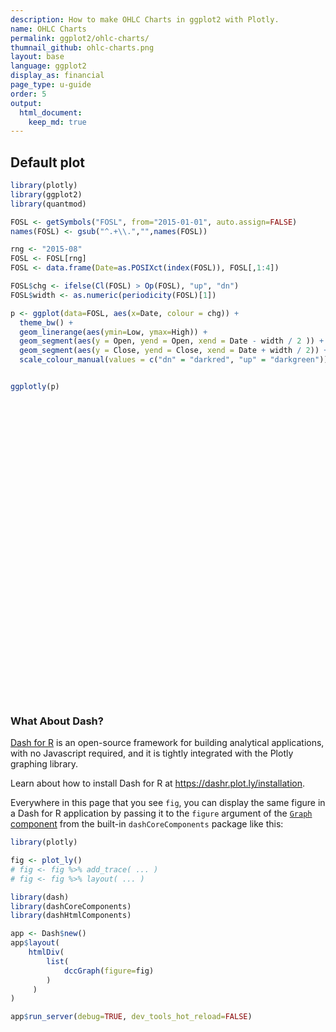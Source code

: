 ```yaml
---
description: How to make OHLC Charts in ggplot2 with Plotly.
name: OHLC Charts
permalink: ggplot2/ohlc-charts/
thumnail_github: ohlc-charts.png
layout: base
language: ggplot2
display_as: financial
page_type: u-guide
order: 5
output:
  html_document:
    keep_md: true
---
```




## Default plot



``` r
library(plotly)
library(ggplot2)
library(quantmod)

FOSL <- getSymbols("FOSL", from="2015-01-01", auto.assign=FALSE)
names(FOSL) <- gsub("^.+\\.","",names(FOSL))

rng <- "2015-08"
FOSL <- FOSL[rng]
FOSL <- data.frame(Date=as.POSIXct(index(FOSL)), FOSL[,1:4])

FOSL$chg <- ifelse(Cl(FOSL) > Op(FOSL), "up", "dn")
FOSL$width <- as.numeric(periodicity(FOSL)[1])

p <- ggplot(data=FOSL, aes(x=Date, colour = chg)) +
  theme_bw() +
  geom_linerange(aes(ymin=Low, ymax=High)) +
  geom_segment(aes(y = Open, yend = Open, xend = Date - width / 2 )) +
  geom_segment(aes(y = Close, yend = Close, xend = Date + width / 2)) +
  scale_colour_manual(values = c("dn" = "darkred", "up" = "darkgreen")) + guides(colour = FALSE)


ggplotly(p)
```

<div class="plotly html-widget html-fill-item" id="htmlwidget-145892807aa5b7a4c68b" style="width:672px;height:480px;"></div>
<script type="application/json" data-for="htmlwidget-145892807aa5b7a4c68b">{"x":{"data":[{"x":[1438905600,1438905600,null,1439164800,1439164800,null,1439337600,1439337600,null,1439424000,1439424000,null,1439769600,1439769600,null,1440115200,1440115200,null,1440374400,1440374400,null,1440633600,1440633600,null,1440720000,1440720000,null,1440979200,1440979200],"y":[63.970001220703125,65.029998779296875,null,64.150001525878906,65.160003662109375,null,56.959999084472656,62.799999237060547,null,59.919998168945312,61.909999847412109,null,60.819999694824219,62.630001068115234,null,59.5,60.959999084472656,null,56.009998321533203,60.330001831054688,null,58.819999694824219,61.180000305175781,null,60.549999237060547,62.380001068115234,null,61,62.080001831054688],"text":["Date: 2015-08-07<br />chg: up<br />Low: 63.97<br />High: 65.03","Date: 2015-08-07<br />chg: up<br />Low: 63.97<br />High: 65.03",null,"Date: 2015-08-10<br />chg: up<br />Low: 64.15<br />High: 65.16","Date: 2015-08-10<br />chg: up<br />Low: 64.15<br />High: 65.16",null,"Date: 2015-08-12<br />chg: up<br />Low: 56.96<br />High: 62.80","Date: 2015-08-12<br />chg: up<br />Low: 56.96<br />High: 62.80",null,"Date: 2015-08-13<br />chg: up<br />Low: 59.92<br />High: 61.91","Date: 2015-08-13<br />chg: up<br />Low: 59.92<br />High: 61.91",null,"Date: 2015-08-17<br />chg: up<br />Low: 60.82<br />High: 62.63","Date: 2015-08-17<br />chg: up<br />Low: 60.82<br />High: 62.63",null,"Date: 2015-08-21<br />chg: up<br />Low: 59.50<br />High: 60.96","Date: 2015-08-21<br />chg: up<br />Low: 59.50<br />High: 60.96",null,"Date: 2015-08-24<br />chg: up<br />Low: 56.01<br />High: 60.33","Date: 2015-08-24<br />chg: up<br />Low: 56.01<br />High: 60.33",null,"Date: 2015-08-27<br />chg: up<br />Low: 58.82<br />High: 61.18","Date: 2015-08-27<br />chg: up<br />Low: 58.82<br />High: 61.18",null,"Date: 2015-08-28<br />chg: up<br />Low: 60.55<br />High: 62.38","Date: 2015-08-28<br />chg: up<br />Low: 60.55<br />High: 62.38",null,"Date: 2015-08-31<br />chg: up<br />Low: 61.00<br />High: 62.08","Date: 2015-08-31<br />chg: up<br />Low: 61.00<br />High: 62.08"],"type":"scatter","mode":"lines","line":{"width":1.8897637795275593,"color":"rgba(0,100,0,1)","dash":"solid"},"hoveron":"points","showlegend":false,"xaxis":"x","yaxis":"y","hoverinfo":"text","frame":null},{"x":[1438560000,1438560000,null,1438646400,1438646400,null,1438732800,1438732800,null,1438819200,1438819200,null,1439251200,1439251200,null,1439510400,1439510400,null,1439856000,1439856000,null,1439942400,1439942400,null,1440028800,1440028800,null,1440460800,1440460800,null,1440547200,1440547200],"y":[64.19000244140625,69.269996643066406,null,63.639999389648438,65.199996948242188,null,63.380001068115234,64.819999694824219,null,63.400001525878906,64.80999755859375,null,61.330001831054688,64.180000305175781,null,60.900001525878906,61.919998168945312,null,61.650001525878906,62.720001220703125,null,61.569999694824219,62.569999694824219,null,60.590000152587891,62.400001525878906,null,57.659999847412109,60.979999542236328,null,57.400001525878906,59.700000762939453],"text":["Date: 2015-08-03<br />chg: dn<br />Low: 64.19<br />High: 69.27","Date: 2015-08-03<br />chg: dn<br />Low: 64.19<br />High: 69.27",null,"Date: 2015-08-04<br />chg: dn<br />Low: 63.64<br />High: 65.20","Date: 2015-08-04<br />chg: dn<br />Low: 63.64<br />High: 65.20",null,"Date: 2015-08-05<br />chg: dn<br />Low: 63.38<br />High: 64.82","Date: 2015-08-05<br />chg: dn<br />Low: 63.38<br />High: 64.82",null,"Date: 2015-08-06<br />chg: dn<br />Low: 63.40<br />High: 64.81","Date: 2015-08-06<br />chg: dn<br />Low: 63.40<br />High: 64.81",null,"Date: 2015-08-11<br />chg: dn<br />Low: 61.33<br />High: 64.18","Date: 2015-08-11<br />chg: dn<br />Low: 61.33<br />High: 64.18",null,"Date: 2015-08-14<br />chg: dn<br />Low: 60.90<br />High: 61.92","Date: 2015-08-14<br />chg: dn<br />Low: 60.90<br />High: 61.92",null,"Date: 2015-08-18<br />chg: dn<br />Low: 61.65<br />High: 62.72","Date: 2015-08-18<br />chg: dn<br />Low: 61.65<br />High: 62.72",null,"Date: 2015-08-19<br />chg: dn<br />Low: 61.57<br />High: 62.57","Date: 2015-08-19<br />chg: dn<br />Low: 61.57<br />High: 62.57",null,"Date: 2015-08-20<br />chg: dn<br />Low: 60.59<br />High: 62.40","Date: 2015-08-20<br />chg: dn<br />Low: 60.59<br />High: 62.40",null,"Date: 2015-08-25<br />chg: dn<br />Low: 57.66<br />High: 60.98","Date: 2015-08-25<br />chg: dn<br />Low: 57.66<br />High: 60.98",null,"Date: 2015-08-26<br />chg: dn<br />Low: 57.40<br />High: 59.70","Date: 2015-08-26<br />chg: dn<br />Low: 57.40<br />High: 59.70"],"type":"scatter","mode":"lines","line":{"width":1.8897637795275593,"color":"rgba(139,0,0,1)","dash":"solid"},"hoveron":"points","showlegend":false,"xaxis":"x","yaxis":"y","hoverinfo":"text","frame":null},{"x":[1438905600,1438862400,null,1439164800,1439121600,null,1439337600,1439294400,null,1439424000,1439380800,null,1439769600,1439726400,null,1440115200,1440072000,null,1440374400,1440331200,null,1440633600,1440590400,null,1440720000,1440676800,null,1440979200,1440936000],"y":[64.199996948242188,64.199996948242188,null,64.169998168945312,64.169998168945312,null,57,57,null,60.970001220703125,60.970001220703125,null,61.400001525878906,61.400001525878906,null,60.270000457763672,60.270000457763672,null,58.650001525878906,58.650001525878906,null,59.389999389648438,59.389999389648438,null,60.75,60.75,null,61.299999237060547,61.299999237060547],"text":["Date: 2015-08-07<br />chg: up<br />Open: 64.20<br />Open: 64.20<br />Date - width/2: 1438862400","Date: 2015-08-07<br />chg: up<br />Open: 64.20<br />Open: 64.20<br />Date - width/2: 1438862400",null,"Date: 2015-08-10<br />chg: up<br />Open: 64.17<br />Open: 64.17<br />Date - width/2: 1439121600","Date: 2015-08-10<br />chg: up<br />Open: 64.17<br />Open: 64.17<br />Date - width/2: 1439121600",null,"Date: 2015-08-12<br />chg: up<br />Open: 57.00<br />Open: 57.00<br />Date - width/2: 1439294400","Date: 2015-08-12<br />chg: up<br />Open: 57.00<br />Open: 57.00<br />Date - width/2: 1439294400",null,"Date: 2015-08-13<br />chg: up<br />Open: 60.97<br />Open: 60.97<br />Date - width/2: 1439380800","Date: 2015-08-13<br />chg: up<br />Open: 60.97<br />Open: 60.97<br />Date - width/2: 1439380800",null,"Date: 2015-08-17<br />chg: up<br />Open: 61.40<br />Open: 61.40<br />Date - width/2: 1439726400","Date: 2015-08-17<br />chg: up<br />Open: 61.40<br />Open: 61.40<br />Date - width/2: 1439726400",null,"Date: 2015-08-21<br />chg: up<br />Open: 60.27<br />Open: 60.27<br />Date - width/2: 1440072000","Date: 2015-08-21<br />chg: up<br />Open: 60.27<br />Open: 60.27<br />Date - width/2: 1440072000",null,"Date: 2015-08-24<br />chg: up<br />Open: 58.65<br />Open: 58.65<br />Date - width/2: 1440331200","Date: 2015-08-24<br />chg: up<br />Open: 58.65<br />Open: 58.65<br />Date - width/2: 1440331200",null,"Date: 2015-08-27<br />chg: up<br />Open: 59.39<br />Open: 59.39<br />Date - width/2: 1440590400","Date: 2015-08-27<br />chg: up<br />Open: 59.39<br />Open: 59.39<br />Date - width/2: 1440590400",null,"Date: 2015-08-28<br />chg: up<br />Open: 60.75<br />Open: 60.75<br />Date - width/2: 1440676800","Date: 2015-08-28<br />chg: up<br />Open: 60.75<br />Open: 60.75<br />Date - width/2: 1440676800",null,"Date: 2015-08-31<br />chg: up<br />Open: 61.30<br />Open: 61.30<br />Date - width/2: 1440936000","Date: 2015-08-31<br />chg: up<br />Open: 61.30<br />Open: 61.30<br />Date - width/2: 1440936000"],"type":"scatter","mode":"lines","line":{"width":1.8897637795275593,"color":"rgba(0,100,0,1)","dash":"solid"},"hoveron":"points","showlegend":false,"xaxis":"x","yaxis":"y","hoverinfo":"text","frame":null},{"x":[1438560000,1438516800,null,1438646400,1438603200,null,1438732800,1438689600,null,1438819200,1438776000,null,1439251200,1439208000,null,1439510400,1439467200,null,1439856000,1439812800,null,1439942400,1439899200,null,1440028800,1439985600,null,1440460800,1440417600,null,1440547200,1440504000],"y":[69.209999084472656,69.209999084472656,null,64.44000244140625,64.44000244140625,null,64.050003051757812,64.050003051757812,null,64.519996643066406,64.519996643066406,null,64.139999389648438,64.139999389648438,null,61.659999847412109,61.659999847412109,null,62.599998474121094,62.599998474121094,null,62.25,62.25,null,62.299999237060547,62.299999237060547,null,60.590000152587891,60.590000152587891,null,58.889999389648438,58.889999389648438],"text":["Date: 2015-08-03<br />chg: dn<br />Open: 69.21<br />Open: 69.21<br />Date - width/2: 1438516800","Date: 2015-08-03<br />chg: dn<br />Open: 69.21<br />Open: 69.21<br />Date - width/2: 1438516800",null,"Date: 2015-08-04<br />chg: dn<br />Open: 64.44<br />Open: 64.44<br />Date - width/2: 1438603200","Date: 2015-08-04<br />chg: dn<br />Open: 64.44<br />Open: 64.44<br />Date - width/2: 1438603200",null,"Date: 2015-08-05<br />chg: dn<br />Open: 64.05<br />Open: 64.05<br />Date - width/2: 1438689600","Date: 2015-08-05<br />chg: dn<br />Open: 64.05<br />Open: 64.05<br />Date - width/2: 1438689600",null,"Date: 2015-08-06<br />chg: dn<br />Open: 64.52<br />Open: 64.52<br />Date - width/2: 1438776000","Date: 2015-08-06<br />chg: dn<br />Open: 64.52<br />Open: 64.52<br />Date - width/2: 1438776000",null,"Date: 2015-08-11<br />chg: dn<br />Open: 64.14<br />Open: 64.14<br />Date - width/2: 1439208000","Date: 2015-08-11<br />chg: dn<br />Open: 64.14<br />Open: 64.14<br />Date - width/2: 1439208000",null,"Date: 2015-08-14<br />chg: dn<br />Open: 61.66<br />Open: 61.66<br />Date - width/2: 1439467200","Date: 2015-08-14<br />chg: dn<br />Open: 61.66<br />Open: 61.66<br />Date - width/2: 1439467200",null,"Date: 2015-08-18<br />chg: dn<br />Open: 62.60<br />Open: 62.60<br />Date - width/2: 1439812800","Date: 2015-08-18<br />chg: dn<br />Open: 62.60<br />Open: 62.60<br />Date - width/2: 1439812800",null,"Date: 2015-08-19<br />chg: dn<br />Open: 62.25<br />Open: 62.25<br />Date - width/2: 1439899200","Date: 2015-08-19<br />chg: dn<br />Open: 62.25<br />Open: 62.25<br />Date - width/2: 1439899200",null,"Date: 2015-08-20<br />chg: dn<br />Open: 62.30<br />Open: 62.30<br />Date - width/2: 1439985600","Date: 2015-08-20<br />chg: dn<br />Open: 62.30<br />Open: 62.30<br />Date - width/2: 1439985600",null,"Date: 2015-08-25<br />chg: dn<br />Open: 60.59<br />Open: 60.59<br />Date - width/2: 1440417600","Date: 2015-08-25<br />chg: dn<br />Open: 60.59<br />Open: 60.59<br />Date - width/2: 1440417600",null,"Date: 2015-08-26<br />chg: dn<br />Open: 58.89<br />Open: 58.89<br />Date - width/2: 1440504000","Date: 2015-08-26<br />chg: dn<br />Open: 58.89<br />Open: 58.89<br />Date - width/2: 1440504000"],"type":"scatter","mode":"lines","line":{"width":1.8897637795275593,"color":"rgba(139,0,0,1)","dash":"solid"},"hoveron":"points","showlegend":false,"xaxis":"x","yaxis":"y","hoverinfo":"text","frame":null},{"x":[1438905600,1438948800,null,1439164800,1439208000,null,1439337600,1439380800,null,1439424000,1439467200,null,1439769600,1439812800,null,1440115200,1440158400,null,1440374400,1440417600,null,1440633600,1440676800,null,1440720000,1440763200,null,1440979200,1441022400],"y":[64.269996643066406,64.269996643066406,null,64.519996643066406,64.519996643066406,null,60.669998168945312,60.669998168945312,null,61.380001068115234,61.380001068115234,null,62.419998168945312,62.419998168945312,null,60.439998626708984,60.439998626708984,null,59.169998168945312,59.169998168945312,null,61.139999389648438,61.139999389648438,null,61.599998474121094,61.599998474121094,null,61.580001831054688,61.580001831054688],"text":["Date: 2015-08-07<br />chg: up<br />Close: 64.27<br />Close: 64.27<br />Date + width/2: 1438948800","Date: 2015-08-07<br />chg: up<br />Close: 64.27<br />Close: 64.27<br />Date + width/2: 1438948800",null,"Date: 2015-08-10<br />chg: up<br />Close: 64.52<br />Close: 64.52<br />Date + width/2: 1439208000","Date: 2015-08-10<br />chg: up<br />Close: 64.52<br />Close: 64.52<br />Date + width/2: 1439208000",null,"Date: 2015-08-12<br />chg: up<br />Close: 60.67<br />Close: 60.67<br />Date + width/2: 1439380800","Date: 2015-08-12<br />chg: up<br />Close: 60.67<br />Close: 60.67<br />Date + width/2: 1439380800",null,"Date: 2015-08-13<br />chg: up<br />Close: 61.38<br />Close: 61.38<br />Date + width/2: 1439467200","Date: 2015-08-13<br />chg: up<br />Close: 61.38<br />Close: 61.38<br />Date + width/2: 1439467200",null,"Date: 2015-08-17<br />chg: up<br />Close: 62.42<br />Close: 62.42<br />Date + width/2: 1439812800","Date: 2015-08-17<br />chg: up<br />Close: 62.42<br />Close: 62.42<br />Date + width/2: 1439812800",null,"Date: 2015-08-21<br />chg: up<br />Close: 60.44<br />Close: 60.44<br />Date + width/2: 1440158400","Date: 2015-08-21<br />chg: up<br />Close: 60.44<br />Close: 60.44<br />Date + width/2: 1440158400",null,"Date: 2015-08-24<br />chg: up<br />Close: 59.17<br />Close: 59.17<br />Date + width/2: 1440417600","Date: 2015-08-24<br />chg: up<br />Close: 59.17<br />Close: 59.17<br />Date + width/2: 1440417600",null,"Date: 2015-08-27<br />chg: up<br />Close: 61.14<br />Close: 61.14<br />Date + width/2: 1440676800","Date: 2015-08-27<br />chg: up<br />Close: 61.14<br />Close: 61.14<br />Date + width/2: 1440676800",null,"Date: 2015-08-28<br />chg: up<br />Close: 61.60<br />Close: 61.60<br />Date + width/2: 1440763200","Date: 2015-08-28<br />chg: up<br />Close: 61.60<br />Close: 61.60<br />Date + width/2: 1440763200",null,"Date: 2015-08-31<br />chg: up<br />Close: 61.58<br />Close: 61.58<br />Date + width/2: 1441022400","Date: 2015-08-31<br />chg: up<br />Close: 61.58<br />Close: 61.58<br />Date + width/2: 1441022400"],"type":"scatter","mode":"lines","line":{"width":1.8897637795275593,"color":"rgba(0,100,0,1)","dash":"solid"},"hoveron":"points","showlegend":false,"xaxis":"x","yaxis":"y","hoverinfo":"text","frame":null},{"x":[1438560000,1438603200,null,1438646400,1438689600,null,1438732800,1438776000,null,1438819200,1438862400,null,1439251200,1439294400,null,1439510400,1439553600,null,1439856000,1439899200,null,1439942400,1439985600,null,1440028800,1440072000,null,1440460800,1440504000,null,1440547200,1440590400],"y":[64.489997863769531,64.489997863769531,null,64,64,null,64.010002136230469,64.010002136230469,null,64.300003051757812,64.300003051757812,null,62.110000610351562,62.110000610351562,null,61.409999847412109,61.409999847412109,null,62.240001678466797,62.240001678466797,null,62.009998321533203,62.009998321533203,null,60.599998474121094,60.599998474121094,null,57.819999694824219,57.819999694824219,null,58.560001373291016,58.560001373291016],"text":["Date: 2015-08-03<br />chg: dn<br />Close: 64.49<br />Close: 64.49<br />Date + width/2: 1438603200","Date: 2015-08-03<br />chg: dn<br />Close: 64.49<br />Close: 64.49<br />Date + width/2: 1438603200",null,"Date: 2015-08-04<br />chg: dn<br />Close: 64.00<br />Close: 64.00<br />Date + width/2: 1438689600","Date: 2015-08-04<br />chg: dn<br />Close: 64.00<br />Close: 64.00<br />Date + width/2: 1438689600",null,"Date: 2015-08-05<br />chg: dn<br />Close: 64.01<br />Close: 64.01<br />Date + width/2: 1438776000","Date: 2015-08-05<br />chg: dn<br />Close: 64.01<br />Close: 64.01<br />Date + width/2: 1438776000",null,"Date: 2015-08-06<br />chg: dn<br />Close: 64.30<br />Close: 64.30<br />Date + width/2: 1438862400","Date: 2015-08-06<br />chg: dn<br />Close: 64.30<br />Close: 64.30<br />Date + width/2: 1438862400",null,"Date: 2015-08-11<br />chg: dn<br />Close: 62.11<br />Close: 62.11<br />Date + width/2: 1439294400","Date: 2015-08-11<br />chg: dn<br />Close: 62.11<br />Close: 62.11<br />Date + width/2: 1439294400",null,"Date: 2015-08-14<br />chg: dn<br />Close: 61.41<br />Close: 61.41<br />Date + width/2: 1439553600","Date: 2015-08-14<br />chg: dn<br />Close: 61.41<br />Close: 61.41<br />Date + width/2: 1439553600",null,"Date: 2015-08-18<br />chg: dn<br />Close: 62.24<br />Close: 62.24<br />Date + width/2: 1439899200","Date: 2015-08-18<br />chg: dn<br />Close: 62.24<br />Close: 62.24<br />Date + width/2: 1439899200",null,"Date: 2015-08-19<br />chg: dn<br />Close: 62.01<br />Close: 62.01<br />Date + width/2: 1439985600","Date: 2015-08-19<br />chg: dn<br />Close: 62.01<br />Close: 62.01<br />Date + width/2: 1439985600",null,"Date: 2015-08-20<br />chg: dn<br />Close: 60.60<br />Close: 60.60<br />Date + width/2: 1440072000","Date: 2015-08-20<br />chg: dn<br />Close: 60.60<br />Close: 60.60<br />Date + width/2: 1440072000",null,"Date: 2015-08-25<br />chg: dn<br />Close: 57.82<br />Close: 57.82<br />Date + width/2: 1440504000","Date: 2015-08-25<br />chg: dn<br />Close: 57.82<br />Close: 57.82<br />Date + width/2: 1440504000",null,"Date: 2015-08-26<br />chg: dn<br />Close: 58.56<br />Close: 58.56<br />Date + width/2: 1440590400","Date: 2015-08-26<br />chg: dn<br />Close: 58.56<br />Close: 58.56<br />Date + width/2: 1440590400"],"type":"scatter","mode":"lines","line":{"width":1.8897637795275593,"color":"rgba(139,0,0,1)","dash":"solid"},"hoveron":"points","showlegend":false,"xaxis":"x","yaxis":"y","hoverinfo":"text","frame":null}],"layout":{"margin":{"t":26.228310502283104,"r":7.3059360730593621,"b":40.182648401826491,"l":37.260273972602747},"plot_bgcolor":"rgba(255,255,255,1)","paper_bgcolor":"rgba(255,255,255,1)","font":{"color":"rgba(0,0,0,1)","family":"","size":14.611872146118724},"xaxis":{"domain":[0,1],"automargin":true,"type":"linear","autorange":false,"range":[1438391520,1441147680],"tickmode":"array","ticktext":["Aug 03","Aug 10","Aug 17","Aug 24","Aug 31"],"tickvals":[1438560000,1439164800,1439769600,1440374400,1440979200],"categoryorder":"array","categoryarray":["Aug 03","Aug 10","Aug 17","Aug 24","Aug 31"],"nticks":null,"ticks":"outside","tickcolor":"rgba(51,51,51,1)","ticklen":3.6529680365296811,"tickwidth":0.66417600664176002,"showticklabels":true,"tickfont":{"color":"rgba(77,77,77,1)","family":"","size":11.68949771689498},"tickangle":-0,"showline":false,"linecolor":null,"linewidth":0,"showgrid":true,"gridcolor":"rgba(235,235,235,1)","gridwidth":0.66417600664176002,"zeroline":false,"anchor":"y","title":{"text":"Date","font":{"color":"rgba(0,0,0,1)","family":"","size":14.611872146118724}},"hoverformat":".2f"},"yaxis":{"domain":[0,1],"automargin":true,"type":"linear","autorange":false,"range":[55.346998405456546,69.932996559143064],"tickmode":"array","ticktext":["60","65"],"tickvals":[60,65],"categoryorder":"array","categoryarray":["60","65"],"nticks":null,"ticks":"outside","tickcolor":"rgba(51,51,51,1)","ticklen":3.6529680365296811,"tickwidth":0.66417600664176002,"showticklabels":true,"tickfont":{"color":"rgba(77,77,77,1)","family":"","size":11.68949771689498},"tickangle":-0,"showline":false,"linecolor":null,"linewidth":0,"showgrid":true,"gridcolor":"rgba(235,235,235,1)","gridwidth":0.66417600664176002,"zeroline":false,"anchor":"x","title":{"text":"Open","font":{"color":"rgba(0,0,0,1)","family":"","size":14.611872146118724}},"hoverformat":".2f"},"shapes":[{"type":"rect","fillcolor":"transparent","line":{"color":"rgba(51,51,51,1)","width":0.66417600664176002,"linetype":"solid"},"yref":"paper","xref":"paper","x0":0,"x1":1,"y0":0,"y1":1}],"showlegend":false,"legend":{"bgcolor":"rgba(255,255,255,1)","bordercolor":"transparent","borderwidth":1.8897637795275593,"font":{"color":"rgba(0,0,0,1)","family":"","size":11.68949771689498},"title":{"text":"","font":{"color":"rgba(0,0,0,1)","family":"","size":14.611872146118724}}},"hovermode":"closest","barmode":"relative"},"config":{"doubleClick":"reset","modeBarButtonsToAdd":["hoverclosest","hovercompare"],"showSendToCloud":false},"source":"A","attrs":{"40f55e6d16db":{"x":{},"colour":{},"ymin":{},"ymax":{},"type":"scatter"},"40f5133141a7":{"x":{},"colour":{},"y":{},"yend":{},"xend":{}},"40f531012ca6":{"x":{},"colour":{},"y":{},"yend":{},"xend":{}}},"cur_data":"40f55e6d16db","visdat":{"40f55e6d16db":["function (y) ","x"],"40f5133141a7":["function (y) ","x"],"40f531012ca6":["function (y) ","x"]},"highlight":{"on":"plotly_click","persistent":false,"dynamic":false,"selectize":false,"opacityDim":0.20000000000000001,"selected":{"opacity":1},"debounce":0},"shinyEvents":["plotly_hover","plotly_click","plotly_selected","plotly_relayout","plotly_brushed","plotly_brushing","plotly_clickannotation","plotly_doubleclick","plotly_deselect","plotly_afterplot","plotly_sunburstclick"],"base_url":"https://plot.ly"},"evals":[],"jsHooks":[]}</script>




### What About Dash?

[Dash for R](https://dashr.plot.ly/) is an open-source framework for building analytical applications, with no Javascript required, and it is tightly integrated with the Plotly graphing library. 

Learn about how to install Dash for R at https://dashr.plot.ly/installation.

Everywhere in this page that you see `fig`, you can display the same figure in a Dash for R application by passing it to the `figure` argument of the [`Graph` component](https://dashr.plot.ly/dash-core-components/graph) from the built-in `dashCoreComponents` package like this:


``` r
library(plotly)

fig <- plot_ly() 
# fig <- fig %>% add_trace( ... )
# fig <- fig %>% layout( ... ) 

library(dash)
library(dashCoreComponents)
library(dashHtmlComponents)

app <- Dash$new()
app$layout(
    htmlDiv(
        list(
            dccGraph(figure=fig) 
        )
     )
)

app$run_server(debug=TRUE, dev_tools_hot_reload=FALSE)
```
